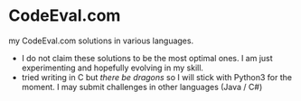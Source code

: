 # CodeEval.com
my CodeEval.com solutions in various languages.

- I do not claim these solutions to be the most optimal ones. I am just experimenting and hopefully evolving in my skill.
- tried writing in C but _there be dragons_ so I will stick with Python3 for the moment. I may submit challenges in other languages (Java / C#)
